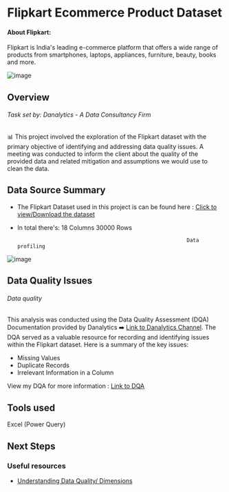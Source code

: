 # Flipkart Ecommerce Product Dataset

#### About Flipkart: 
Flipkart is India's leading e-commerce platform that offers a wide range of products from smartphones, laptops, appliances, furniture, beauty, books and more.

![image](https://github.com/TendaiPhikiso/Flipkart_EcommerceProduct_Dataset/assets/57633068/a0fddfb0-f426-4ccc-836e-c5fe9d5dc3fa)

## Overview 
###### Task set by: Danalytics - A Data Consultancy Firm
📊 This project involved the exploration of the Flipkart dataset with the primary objective of identifying and addressing data quality issues. A meeting was conducted to inform the client about the quality of the provided data and related mitigation and assumptions we would use to clean the data.

## Data Source Summary
- The Flipkart Dataset used in this project is can be found here : [Click to view/Download the dataset](https://github.com/TendaiPhikiso/Flipkart_EcommerceProduct_Dataset/blob/main/product_Dataset.xlsx)
- In total there's: 18 Columns 30000 Rows

                                                             Data profiling 
![image](https://github.com/TendaiPhikiso/Flipkart_EcommerceProduct_Dataset/assets/57633068/e1f900f8-7242-4e97-9344-35797972e49d)


## Data Quality Issues 
###### Data quality 
This analysis was conducted using the Data Quality Assessment (DQA) Documentation provided by  Danalytics ➡️ [Link to Danalytics Channel](https://youtu.be/T0yspXF3onU). The DQA served as a valuable resource for recording and identifying issues within the Flipkart dataset. 
Here is a summary of the key issues:
- Missing Values
- Duplicate Records
- Irrelevant Information in a Column

View my DQA for more information : [Link to DQA](blank)

## Tools used 
Excel (Power Query)

## Next Steps



### Useful resources 
- [Understanding Data Quality/ Dimensions](https://www.ovaledge.com/blog/data-quality-metrics#:~:text=Assessing%20timeliness%20involves%20measuring%20how,last%20week%2C%20or%20from%202001)


